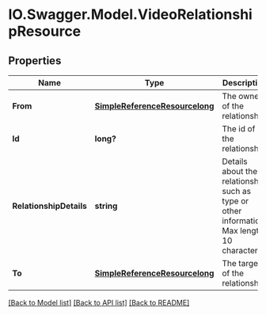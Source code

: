 # IO.Swagger.Model.VideoRelationshipResource
## Properties

Name | Type | Description | Notes
------------ | ------------- | ------------- | -------------
**From** | [**SimpleReferenceResourcelong**](SimpleReferenceResourcelong.md) | The owner of the relationship | [optional] [default to null]
**Id** | **long?** | The id of the relationship | [optional] [default to null]
**RelationshipDetails** | **string** | Details about the relationship such as type or other information. Max length 10 characters | [default to null]
**To** | [**SimpleReferenceResourcelong**](SimpleReferenceResourcelong.md) | The target of the relationship. | [default to null]

[[Back to Model list]](../README.md#documentation-for-models) [[Back to API list]](../README.md#documentation-for-api-endpoints) [[Back to README]](../README.md)

